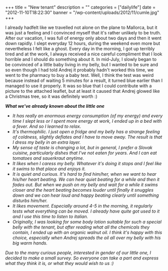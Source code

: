 +++
title = "New tenant"
description = ""
categories = ["dailylife"]
date = "2012-11-10T18:22:30"
banner = "/wp-content/uploads/2012/11/cumle.jpg"
+++

I already hadfelt like we travelled not alone on the plane to Mallorca, but it was just a feeling
and I convinced myself that it's rather unlikely to be truth. After our vacation, I was full of energy only about two days and then it went down rapidly. I slept
everyday 12 hours, during the weekend even more but nevertheless I felt like a ghost. Every day in
the morning, I got up terribly tired and at the work, I always received a nice careful compliment
that I look horrible and I should do something about it. In mid-July, I slowly began to be
convinced of a little baby living in my belly, but I wanted to be sure and so even though I had
told Andrej it probably hadn't worked this time, we went to the pharmacy to buy a baby test. Well,
I think the test was weird because instead of waiting 5 minutes for a result, it turned blue
earlier than I managed to use it properly. It was so blue that I could contribute with a picture to
the attached leaflet, but at least it caused that Andrej glowed like a Christmas tree, so it was
definitely worth :)

<em>**What we've already known about the little one**

<ul>
	<li>It has really an enormous energy consumption (of my energy) and every time I slept less or I
spent more energy at work, I ended up in a bed with a fever. And so I learned to relax.</li>
	<li>It's thermophilic. I just open a fridge and my belly has a strange feeling of coldness,
slightly deflates and I have to move away. The result is that I dress my belly in an extra
layer.</li>
	<li>My sense of taste is changing a lot, but in general, I prefer a Slovak cuisine, particularly
dishes that I've not eaten for years. And I can eat tomatoes and sauerkraut anytime.</li>
	<li>It likes when I caress my belly. Whatever it's doing it stops and I feel like it swims to that
place and enjoys it.</li>
	<li>It is quiet and curious. It's hard to find him/her, when we want to hear his/her heart beating.
We can hear quiet beating for a while and then it fades out. But when we push on my belly and wait
for a while it swims closer and the heart beating becomes louder until finally it snuggles down and
we can hear loud and happy beating clearly until something disturbs him/her.</li>
	<li>It likes movement. Especially around 4-5 in the morning, it regularly tests what everything can
be moved. I already have quite got used to it and I use this time to listen to italian.</li>
	<li>Originally, I was looking for some body lotion suitable for such a special belly with the
tenant, but after reading what all the chemicals they contain, I ended up with an organic walnut
oil. I think it's happy with this choice, especially when Andrej spreads the oil all over my belly
with his big warm hands.</li>
</ul>
Due to the many curious people, interested in gender of our little one, I decided to make a small
survey. So everyone can take a part and express what they think it is, or what they would wish to
us :)

